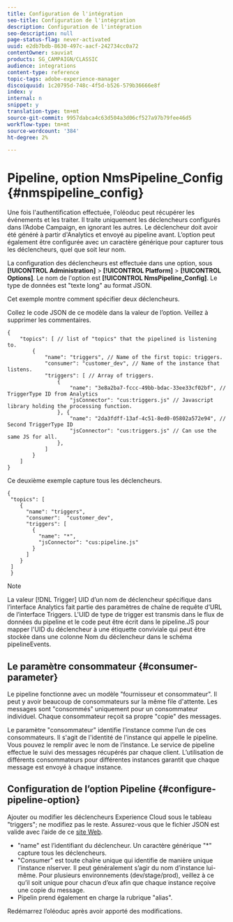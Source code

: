 ```yaml
---
title: Configuration de l'intégration
seo-title: Configuration de l'intégration
description: Configuration de l'intégration
seo-description: null
page-status-flag: never-activated
uuid: e2db7bdb-8630-497c-aacf-242734cc0a72
contentOwner: sauviat
products: SG_CAMPAIGN/CLASSIC
audience: integrations
content-type: reference
topic-tags: adobe-experience-manager
discoiquuid: 1c20795d-748c-4f5d-b526-579b36666e8f
index: y
internal: n
snippet: y
translation-type: tm+mt
source-git-commit: 9957dabca4c63d504a3d06cf527a97b79fee46d5
workflow-type: tm+mt
source-wordcount: '384'
ht-degree: 2%

---
```



# Pipeline, option NmsPipeline_Config {#nmspipeline_config}

Une fois l&#39;authentification effectuée, l&#39;oléoduc peut récupérer les événements et les traiter. Il traite uniquement les déclencheurs configurés dans l’Adobe Campaign, en ignorant les autres. Le déclencheur doit avoir été généré à partir d&#39;Analytics et envoyé au pipeline avant.
L’option peut également être configurée avec un caractère générique pour capturer tous les déclencheurs, quel que soit leur nom.

La configuration des déclencheurs est effectuée dans une option, sous **[!UICONTROL Administration]** > **[!UICONTROL Platform]** > **[!UICONTROL Options]**. Le nom de l&#39;option est **[!UICONTROL NmsPipeline_Config]**. Le type de données est &quot;texte long&quot; au format JSON.

Cet exemple montre comment spécifier deux déclencheurs.

Collez le code JSON de ce modèle dans la valeur de l’option. Veillez à supprimer les commentaires.

```
{
    "topics": [ // list of "topics" that the pipelined is listening to.
        {
            "name": "triggers", // Name of the first topic: triggers.
            "consumer": "customer_dev", // Name of the instance that listens. 
            "triggers": [ // Array of triggers. 
                {
                    "name": "3e8a2ba7-fccc-49bb-bdac-33ee33cf02bf", // TriggerType ID from Analytics 
                    "jsConnector": "cus:triggers.js" // Javascript library holding the processing function.
                }, {
                    "name": "2da3fdff-13af-4c51-8ed0-05802a572e94", // Second TriggerType ID 
                    "jsConnector": "cus:triggers.js" // Can use the same JS for all.
                },
            ]
        }
    ]
}
```

Ce deuxième exemple capture tous les déclencheurs.

```
{
 "topics": [
    {
      "name": "triggers",
      "consumer":  "customer_dev",
      "triggers": [
        {
          "name": "*",
          "jsConnector": "cus:pipeline.js"
        }
      ]
    }
 ]
 }
```

>[!NOTE]
>
>La valeur [!DNL Trigger] UID d’un nom de déclencheur spécifique dans l’interface Analytics fait partie des paramètres de chaîne de requête d’URL de l’interface Triggers. L&#39;UID de type de trigger est transmis dans le flux de données du pipeline et le code peut être écrit dans le pipeline.JS pour mapper l&#39;UID du déclencheur à une étiquette conviviale qui peut être stockée dans une colonne Nom du déclencheur dans le schéma pipelineEvents.

## Le paramètre consommateur {#consumer-parameter}

Le pipeline fonctionne avec un modèle &quot;fournisseur et consommateur&quot;. Il peut y avoir beaucoup de consommateurs sur la même file d&#39;attente. Les messages sont &quot;consommés&quot; uniquement pour un consommateur individuel. Chaque consommateur reçoit sa propre &quot;copie&quot; des messages.

Le paramètre &quot;consommateur&quot; identifie l’instance comme l’un de ces consommateurs. Il s&#39;agit de l&#39;identité de l&#39;instance qui appelle le pipeline. Vous pouvez le remplir avec le nom de l’instance. Le service de pipeline effectue le suivi des messages récupérés par chaque client. L’utilisation de différents consommateurs pour différentes instances garantit que chaque message est envoyé à chaque instance.

## Configuration de l’option Pipeline {#configure-pipeline-option}

Ajouter ou modifier les déclencheurs Experience Cloud sous le tableau &quot;triggers&quot;; ne modifiez pas le reste.
Assurez-vous que le fichier JSON est valide avec l’aide de ce [site Web](http://jsonlint.com/).

* &quot;name&quot; est l’identifiant du déclencheur. Un caractère générique &quot;*&quot; capture tous les déclencheurs.
* &quot;Consumer&quot; est toute chaîne unique qui identifie de manière unique l’instance nlserver. Il peut généralement s’agir du nom d’instance lui-même. Pour plusieurs environnements (dev/stage/prod), veillez à ce qu’il soit unique pour chacun d’eux afin que chaque instance reçoive une copie du message.
* Pipelin prend également en charge la rubrique &quot;alias&quot;.

Redémarrez l’oléoduc après avoir apporté des modifications.

